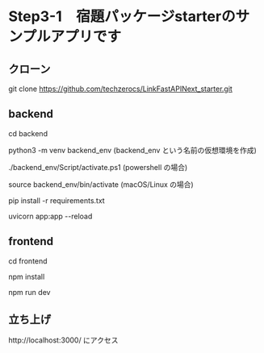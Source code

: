 # Step3-1　宿題パッケージstarterのサンプルアプリです

## クローン
git clone https://github.com/techzerocs/LinkFastAPINext_starter.git


## backend
cd backend

python3 -m venv backend_env (backend_env という名前の仮想環境を作成)

./backend_env/Script/activate.ps1 (powershell の場合)

source backend_env/bin/activate (macOS/Linux の場合)

pip install -r requirements.txt

uvicorn app:app --reload

## frontend

cd frontend

npm install

npm run dev

## 立ち上げ
http://localhost:3000/ にアクセス
